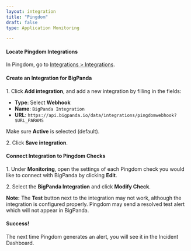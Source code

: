 ```yaml
---
layout: integration
title: "Pingdom"
draft: false
type: Application Monitoring

---
```


#### Locate Pingdom Integrations
In Pingdom, go to [Integrations > Integrations](https://my.pingdom.com/reports/integration/settings).

<!-- section-separator -->

#### Create an Integration for BigPanda

1\. Click **Add integration**, and add a new integration by filling in the fields:

* **Type**: Select **Webhook**
* **Name**: `BigPanda Integration`
* **URL**: `https://api.bigpanda.io/data/integrations/pingdomwebhook?$URL_PARAMS`

Make sure **Active** is selected (default).

2\. Click **Save integration**.

<!-- section-separator -->

#### Connect Integration to Pingdom Checks

1\. Under **Monitoring**, open the settings of each Pingdom check you would like to connect with BigPanda by clicking **Edit**.

2\. Select the **BigPanda Integration** and click **Modify Check**.

**Note:** The **Test** button next to the integration may not work, although the integration is configured properly. Pingdom may send a resolved test alert which will not appear in BigPanda.

<!-- section-separator -->

#### Success!

The next time Pingdom generates an alert, you will see it in the Incident Dashboard.
